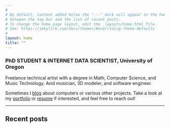 ```yaml
---
#
# By default, content added below the "---" mark will appear in the home page
# between the top bar and the list of recent posts.
# To change the home page layout, edit the _layouts/home.html file.
# See: https://jekyllrb.com/docs/themes/#overriding-theme-defaults
#
layout: home
title: ""
---
```


### **PhD STUDENT & INTERNET DATA SCIENTIST, University of Oregon**  

Freelance technical artist with a degree in Math, Computer Science, and Music Technology. 
Avid musician, 3D modeler, and software engineer.  

Sometimes I [blog](/blog/) about computers or various other projects. Take a look at my [portfolio](/portfolio) or [resume](/resume) if interested, and feel free to reach out!

--------

## Recent posts
